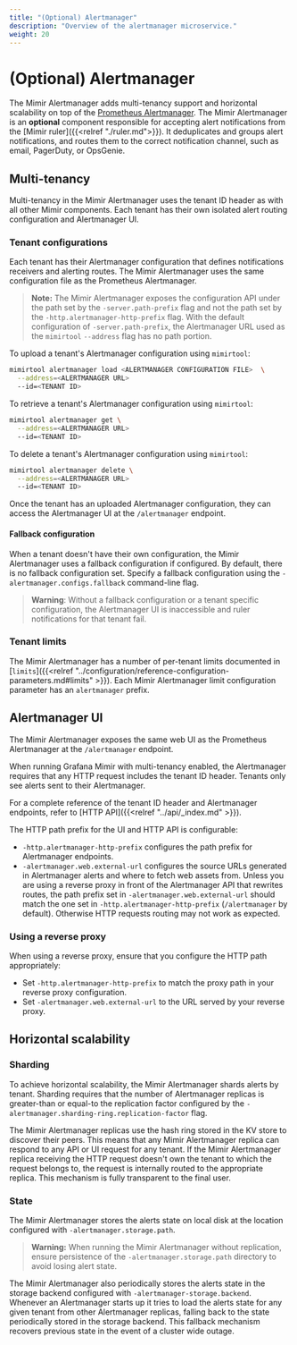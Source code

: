 ```yaml
---
title: "(Optional) Alertmanager"
description: "Overview of the alertmanager microservice."
weight: 20
---
```


# (Optional) Alertmanager

The Mimir Alertmanager adds multi-tenancy support and horizontal scalability on top of the [Prometheus Alertmanager](https://prometheus.io/docs/alerting/alertmanager/).
The Mimir Alertmanager is an **optional** component responsible for accepting alert notifications from the [Mimir ruler]({{<relref "./ruler.md">}}).
It deduplicates and groups alert notifications, and routes them to the correct notification channel, such as email, PagerDuty, or OpsGenie.

## Multi-tenancy

Multi-tenancy in the Mimir Alertmanager uses the tenant ID header as with all other Mimir components.
Each tenant has their own isolated alert routing configuration and Alertmanager UI.

### Tenant configurations

Each tenant has their Alertmanager configuration that defines notifications receivers and alerting routes.
The Mimir Alertmanager uses the same configuration file as the Prometheus Alertmanager.

> **Note:**
> The Mimir Alertmanager exposes the configuration API under the path set by the `-server.path-prefix` flag and not the path set by the `-http.alertmanager-http-prefix` flag.
> With the default configuration of `-server.path-prefix`, the Alertmanager URL used as the `mimirtool` `--address` flag has no path portion.

To upload a tenant's Alertmanager configuration using `mimirtool`:

```bash
mimirtool alertmanager load <ALERTMANAGER CONFIGURATION FILE>  \
  --address=<ALERTMANAGER URL>
  --id=<TENANT ID>
```

To retrieve a tenant's Alertmanager configuration using `mimirtool`:

```bash
mimirtool alertmanager get \
  --address=<ALERTMANAGER URL>
  --id=<TENANT ID>
```

To delete a tenant's Alertmanager configuration using `mimirtool`:

```bash
mimirtool alertmanager delete \
  --address=<ALERTMANAGER URL>
  --id=<TENANT ID>
```

Once the tenant has an uploaded Alertmanager configuration, they can access the Alertmanager UI at the `/alertmanager` endpoint.

#### Fallback configuration

When a tenant doesn't have their own configuration, the Mimir Alertmanager uses a fallback configuration if configured.
By default, there is no fallback configuration set.
Specify a fallback configuration using the `-alertmanager.configs.fallback` command-line flag.

> **Warning**: Without a fallback configuration or a tenant specific configuration, the Alertmanager UI is inaccessible and ruler notifications for that tenant fail.

### Tenant limits

The Mimir Alertmanager has a number of per-tenant limits documented in [`limits`]({{<relref "../configuration/reference-configuration-parameters.md#limits" >}}).
Each Mimir Alertmanager limit configuration parameter has an `alertmanager` prefix.

## Alertmanager UI

The Mimir Alertmanager exposes the same web UI as the Prometheus Alertmanager at the `/alertmanager` endpoint.

When running Grafana Mimir with multi-tenancy enabled, the Alertmanager requires that any HTTP request includes the tenant ID header.
Tenants only see alerts sent to their Alertmanager.

For a complete reference of the tenant ID header and Alertmanager endpoints, refer to [HTTP API]({{<relref "../api/_index.md" >}}).

The HTTP path prefix for the UI and HTTP API is configurable:

- `-http.alertmanager-http-prefix` configures the path prefix for Alertmanager endpoints.
- `-alertmanager.web.external-url` configures the source URLs generated in Alertmanager alerts and where to fetch web assets from.
  Unless you are using a reverse proxy in front of the Alertmanager API that rewrites routes, the path prefix set in `-alertmanager.web.external-url` should match the one set in `-http.alertmanager-http-prefix` (`/alertmanager` by default).
  Otherwise HTTP requests routing may not work as expected.

### Using a reverse proxy

When using a reverse proxy, ensure that you configure the HTTP path appropriately:

- Set `-http.alertmanager-http-prefix` to match the proxy path in your reverse proxy configuration.
- Set `-alertmanager.web.external-url` to the URL served by your reverse proxy.

## Horizontal scalability

[//]: # "TODO document the KV store backend and link it in this section"

### Sharding

To achieve horizontal scalability, the Mimir Alertmanager shards alerts by tenant.
Sharding requires that the number of Alertmanager replicas is greater-than or equal-to the replication factor configured by the `-alertmanager.sharding-ring.replication-factor` flag.

The Mimir Alertmanager replicas use the hash ring stored in the KV store to discover their peers.
This means that any Mimir Alertmanager replica can respond to any API or UI request for any tenant.
If the Mimir Alertmanager replica receiving the HTTP request doesn't own the tenant to which the request belongs to, the request is internally routed to the appropriate replica.
This mechanism is fully transparent to the final user.

### State

The Mimir Alertmanager stores the alerts state on local disk at the location configured with `-alertmanager.storage.path`.

> **Warning:**
> When running the Mimir Alertmanager without replication, ensure persistence of the `-alertmanager.storage.path` directory to avoid losing alert state.

The Mimir Alertmanager also periodically stores the alerts state in the storage backend configured with `-alertmanager-storage.backend`.
Whenever an Alertmanager starts up it tries to load the alerts state for any given tenant from other Alertmanager replicas, falling back to the state periodically stored in the storage backend.
This fallback mechanism recovers previous state in the event of a cluster wide outage.
